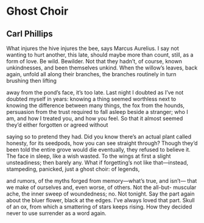 # Ghost Choir
## Carl Phillips
What injures the hive injures the bee, says Marcus Aurelius. I say
not wanting to hurt another, this late, should maybe more than
count, still, as a form of love. Be wild. Bewilder. Not that they
hadn’t, of course, known unkindnesses, and been themselves
unkind. When the willow’s leaves, back again, unfold all along
their branches, the branches routinely in turn brushing then lifting

away from the pond’s face, it’s too late. Last night I doubted as I’ve
not doubted myself in years: knowing a thing seemed worthless
next to knowing the difference between many things, the fox from
the hounds, persuasion from the trust required to fall asleep beside
a stranger; who I am, and how I treated you, and how you feel. So
that it almost seemed they’d either forgotten or agreed without

saying so to pretend they had. Did you know there’s an actual plant
called honesty, for its seedpods, how you can see straight through?
Though they’d been told the entire grove would die eventually, they
refused to believe it. The face in sleep, like a wish wasted. To the wings
at first a slight unsteadiness; then barely any. What if forgetting’s not
like that—instead, stampeding, panicked, just a ghost choir: of legends,

and rumors, of the myths forged from memory—what’s true, and isn’t—
that we make of ourselves and, even worse, of others. Not the all-but-
muscular ache, the inner sweep of woundedness; no. Not tonight. Say
the part again about the bluer flower, black at the edges. I’ve always
loved that part. Skull of an ox, from which a smattering of stars
keeps rising. How they decided never to use surrender as a word again.